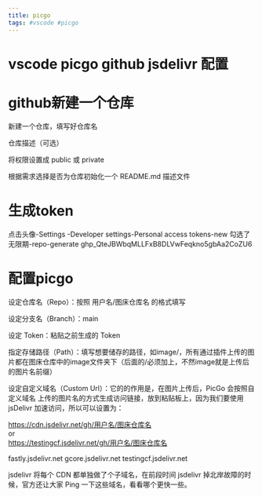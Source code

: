 ```yaml
---
title: picgo
tags: #vscode #picgo
---
```


# vscode picgo github jsdelivr 配置
# github新建一个仓库

新建一个仓库，填写好仓库名

仓库描述（可选）

将权限设置成 public 或 private

根据需求选择是否为仓库初始化一个 README.md 描述文件

# 生成token

点击头像-Settings -Developer settings-Personal access tokens-new
勾选了无限期-repo-generate
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

# 配置picgo

设定仓库名（Repo）：按照 用户名/图床仓库名 的格式填写

设定分支名（Branch）：main

设定 Token：粘贴之前生成的 Token

指定存储路径（Path）：填写想要储存的路径，如image/，所有通过插件上传的图片都在图床仓库中的image文件夹下（后面的/必须加上，不然image就是上传后的图片名前缀）

设定自定义域名（Custom Url）：它的的作用是，在图片上传后，PicGo 会按照自定义域名 上传的图片名的方式生成访问链接，放到粘贴板上，因为我们要使用 jsDelivr 加速访问，所以可以设置为：

https://cdn.jsdelivr.net/gh/用户名/图床仓库名  
or  
https://testingcf.jsdelivr.net/gh/用户名/图床仓库名

fastly.jsdelivr.net
gcore.jsdelivr.net
testingcf.jsdelivr.net

jsdelivr 将每个 CDN 都单独做了个子域名，在前段时间 jsdelivr 掉北岸故障的时候，官方还让大家 Ping 一下这些域名，看看哪个更快一些。

